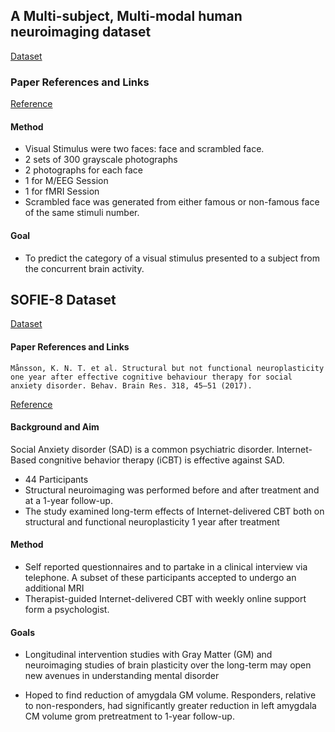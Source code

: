 ## A Multi-subject, Multi-modal human neuroimaging dataset
[Dataset](https://openneuro.org/datasets/ds000117/versions/1.0.3)

### Paper References and Links
[Reference](https://www.nature.com/articles/sdata20151.pdf)

#### Method
* Visual Stimulus were two faces: face and scrambled face.
* 2 sets of 300 grayscale photographs
* 2 photographs for each face
* 1 for M/EEG Session
* 1 for fMRI Session
* Scrambled face was generated from either famous or non-famous face
of the same stimuli number.


#### Goal
* To predict the category of a visual stimulus presented to a subject
from the concurrent brain activity.


## SOFIE-8 Dataset
[Dataset](https://openneuro.org/datasets/ds002728/versions/1.0.0)


#### Paper References and Links
```
Månsson, K. N. T. et al. Structural but not functional neuroplasticity one year after effective cognitive behaviour therapy for social anxiety disorder. Behav. Brain Res. 318, 45–51 (2017).
```

[Reference](http://liu.diva-portal.org/smash/get/diva2:1047640/FULLTEXT01)

#### Background and Aim
Social Anxiety disorder (SAD) is a common psychiatric disorder.
Internet-Based congnitive behavior therapy (iCBT) is effective against SAD.

* 44 Participants
* Structural neuroimaging was performed before and after
treatment and at a 1-year follow-up.
* The study examined long-term effects of Internet-delivered CBT both
on structural and functional neuroplasticity 1 year after treatment

#### Method
* Self reported questionnaires and to partake in a clinical interview via
telephone. A subset of these participants accepted to undergo an
additional MRI
* Therapist-guided Internet-delivered CBT with weekly online support form a
psychologist.

#### Goals
* Longitudinal intervention studies with Gray Matter (GM) and neuroimaging
studies of brain plasticity over the long-term may open new avenues in understanding mental disorder

* Hoped to find reduction of amygdala GM volume. Responders, relative
to non-responders, had significantly greater reduction in left amygdala
CM volume grom pretreatment to 1-year follow-up.